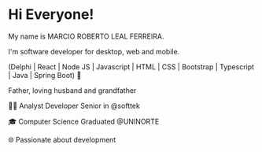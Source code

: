 <H1>Hi Everyone!</H1>

My name is MARCIO ROBERTO LEAL FERREIRA.

I'm software developer for desktop, web and mobile.

(Delphi | React | Node JS | Javascript | HTML | CSS | Bootstrap | Typescript | Java | Spring Boot) 🚀

Father, loving husband and grandfather

👩‍💻 Analyst Developer Senior in @softtek

🎓 Computer Science Graduated @UNINORTE

🌐 Passionate about development
